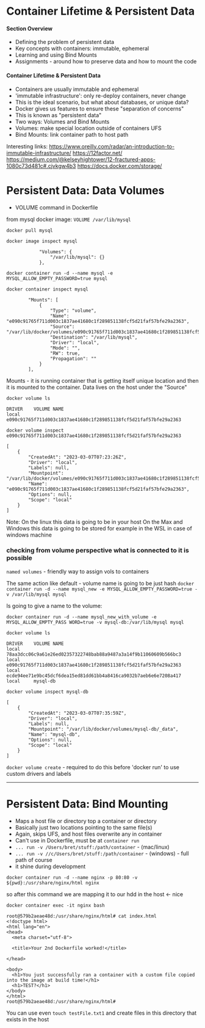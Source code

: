 # Container Lifetime & Persistent Data

#### Section Overview

- Defining the problem of persistent data
- Key concepts with containers: immutable, ephemeral
- Learning and using Bind Mounts
- Assignments - around how to preserve data and how to mount the code

#### Container Lifetime & Persistent Data

- Containers are usually immutable and ephemeral
- 'immutable infrastructure': only re-deploy containers, never change
- This is the ideal scenario, but what about databases, or unique data?
- Docker gives us features to ensure these "separation of concerns"
- This is known as "persistent data"
- Two ways: Volumes and Bind Mounts
- Volumes: make special location outside of containers UFS
- Bind Mounts: link container path to host path

Interesting links:
https://www.oreilly.com/radar/an-introduction-to-immutable-infrastructure/
https://12factor.net/
https://medium.com/@kelseyhightower/12-fractured-apps-1080c73d481c#.cjvkgw4b3
https://docs.docker.com/storage/

# Persistent Data: Data Volumes

- VOLUME command in Dockerfile

from mysql docker image:
`VOLUME /var/lib/mysql`

`docker pull mysql`

`docker image inspect mysql`

```
            "Volumes": {
                "/var/lib/mysql": {}
            },
```

`docker container run -d --name mysql -e MYSQL_ALLOW_EMPTY_PASSWORD=true mysql`

`docker container inspect mysql`

```
        "Mounts": [
            {
                "Type": "volume",
                "Name": "e090c91765f711d003c1837ae41680c1f289851138fcf5d21faf57bfe29a2363",
                "Source": "/var/lib/docker/volumes/e090c91765f711d003c1837ae41680c1f289851138fcf5d21faf57bfe29a2363/_data",
                "Destination": "/var/lib/mysql",
                "Driver": "local",
                "Mode": "",
                "RW": true,
                "Propagation": ""
            }
        ],
```

Mounts - it is running container that is getting itself unique location and then it is mounted to the container.
Data lives on the host under the "Source"

`docker volume ls`

```
DRIVER    VOLUME NAME
local     e090c91765f711d003c1837ae41680c1f289851138fcf5d21faf57bfe29a2363
```

`docker volume inspect e090c91765f711d003c1837ae41680c1f289851138fcf5d21faf57bfe29a2363`

```
[
    {
        "CreatedAt": "2023-03-07T07:23:26Z",
        "Driver": "local",
        "Labels": null,
        "Mountpoint": "/var/lib/docker/volumes/e090c91765f711d003c1837ae41680c1f289851138fcf5d21faf57bfe29a2363/_data",
        "Name": "e090c91765f711d003c1837ae41680c1f289851138fcf5d21faf57bfe29a2363",
        "Options": null,
        "Scope": "local"
    }
]
```

Note:
On the linux this data is going to be in your host
On the Max and Windows this data is going to be stored for example in the WSL in case of windows machine

### checking from volume perspective what is connected to it is possible

`named volumes` - friendly way to assign vols to containers

The same action like default - volume name is going to be just hash
`docker container run -d --name mysql_new -e MYSQL_ALLOW_EMPTY_PASSWORD=true -v /var/lib/mysql mysql`

Is going to give a name to the volume:

`docker container run -d --name mysql_new_with_volume -e MYSQL_ALLOW_EMPTY_PASS
WORD=true -v mysql-db:/var/lib/mysql mysql`

`docker volume ls`

```
DRIVER    VOLUME NAME
local     78aa3dcc06c9a61e26ed02357322748bab88a9487a3a14f9b11060609b566bc3
local     e090c91765f711d003c1837ae41680c1f289851138fcf5d21faf57bfe29a2363
local     ecde94ee71e9bc45dcf6dea15ed81dd61bb4a8416ca9032b7aeb6e6e7208a417
local     mysql-db
```

`docker volume inspect mysql-db`

```
[
    {
        "CreatedAt": "2023-03-07T07:35:59Z",
        "Driver": "local",
        "Labels": null,
        "Mountpoint": "/var/lib/docker/volumes/mysql-db/_data",
        "Name": "mysql-db",
        "Options": null,
        "Scope": "local"
    }
]

```

`docker volume create` - required to do this before 'docker run' to use custom drivers and labels

---

# Persistent Data: Bind Mounting

- Maps a host file or directory top a container or directory
- Basically just two locations pointing to the same file(s)
- Again, skips UFS, and host files overwrite any in container
- Can't use in Dockerfile, must be at `container run`
- `... run -v /Users/bret/stuff:/path/container` - (mac/linux)
- `... run -v //c/Users/bret/stuff:/path/container` - (windows) - full path of course
- it shine during development

`docker container run -d --name nginx -p 80:80 -v ${pwd}:/usr/share/nginx/html nginx`

so after this command we are mapping it to our hdd in the host <- nice

`docker container exec -it nginx bash`

```
root@579b2aeae48d:/usr/share/nginx/html# cat index.html
<!doctype html>
<html lang="en">
<head>
  <meta charset="utf-8">

  <title>Your 2nd Dockerfile worked!</title>

</head>

<body>
  <h1>You just successfully ran a container with a custom file copied into the image at build time!</h1>
  <h1>TEST?</h1>
</body>
</html>
root@579b2aeae48d:/usr/share/nginx/html#
```

You can use even `touch testFile.txt1` and create files in this directory that exists in the host
